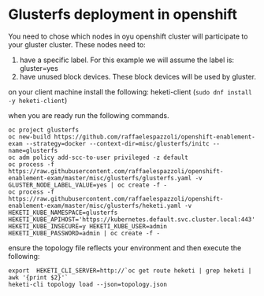 # Glusterfs deployment in openshift

You need to chose which nodes in oyu openshift cluster will participate to your gluster cluster.
These nodes need to:

1. have a specific label. For this example we will assume the label is: gluster=yes
2. have unused block devices. These block devices will be used by gluster.

on your client machine install the following: heketi-client (`sudo dnf install -y heketi-client`)

when you are ready run the following commands.

```
oc project glusterfs
oc new-build https://github.com/raffaelespazzoli/openshift-enablement-exam --strategy=docker --context-dir=misc/glusterfs/initc --name=glusterfs
oc adm policy add-scc-to-user privileged -z default
oc process -f https://raw.githubusercontent.com/raffaelespazzoli/openshift-enablement-exam/master/misc/glusterfs/glusterfs.yaml -v GLUSTER_NODE_LABEL_VALUE=yes | oc create -f -
oc process -f https://raw.githubusercontent.com/raffaelespazzoli/openshift-enablement-exam/master/misc/glusterfs/heketi.yaml -v HEKETI_KUBE_NAMESPACE=glusterfs HEKETI_KUBE_APIHOST='https://kubernetes.default.svc.cluster.local:443' HEKETI_KUBE_INSECURE=y HEKETI_KUBE_USER=admin HEKETI_KUBE_PASSWORD=admin | oc create -f -
```

ensure the topology file reflects your environment and then execute the following:
```
export  HEKETI_CLI_SERVER=http://`oc get route heketi | grep heketi | awk '{print $2}'`
heketi-cli topology load --json=topology.json
```  

